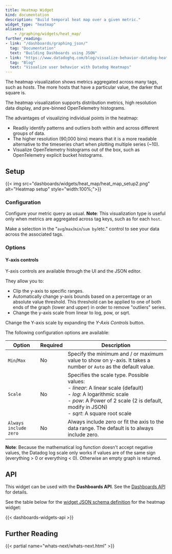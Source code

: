 ```yaml
---
title: Heatmap Widget
kind: documentation
description: "Build temporal heat map over a given metric."
widget_type: "heatmap"
aliases:
    - /graphing/widgets/heat_map/
further_reading:
- link: "/dashboards/graphing_json/"
  tag: "Documentation"
  text: "Building Dashboards using JSON"
- link: "https://www.datadoghq.com/blog/visualize-behavior-datadog-heatmaps/"
  tag: "Blog"
  text: "Visualize user behavior with Datadog Heatmaps"
---
```


The heatmap visualization shows metrics aggregated across many tags, such as *hosts*. The more hosts that have a particular value, the darker that square is.

The heatmap visualization supports distribution metrics, high resolution data display, and pre-binned OpenTelemetry histograms.

The advantages of visualizing individual points in the heatmap:
- Readily identify patterns and outliers both within and across different groups of data. 
- The higher resolution (90,000 bins) means that it is a more readable alternative to the timeseries chart when plotting multiple series (~10). 
- Visualize OpenTelemetry histograms out of the box, such as OpenTelemetry explicit bucket histograms.

## Setup

{{< img src="dashboards/widgets/heat_map/heat_map_setup2.png" alt="Heatmap setup" style="width:100%;">}}

### Configuration

Configure your metric query as usual. **Note**: This visualization type is useful only when metrics are aggregated across tag keys, such as for each `host`.

Make a selection in the "`avg`/`max`/`min`/`sum by`/etc." control to see your data across the associated tags.

### Options

#### Y-axis controls

Y-axis controls are available through the UI and the JSON editor. 

They allow you to:

* Clip the y-axis to specific ranges.
* Automatically change y-axis bounds based on a percentage or an absolute value threshold. This threshold can be applied to one of both ends of the graph (lower and upper) in order to remove "outliers" series.
* Change the y-axis scale from linear to log, pow, or sqrt.

Change the Y-axis scale by expanding the *Y-Axis Controls* button.

The following configuration options are available:

| Option                | Required | Description                                                                                                                                                                                                       |
|-----------------------|----------|-------------------------------------------------------------------------------------------------------------------------------------------------------------------------------------------------------------------|
| `Min`/`Max`           | No       | Specify the minimum and / or maximum value to show on y-axis. It takes a number or `Auto` as the default value.                                                                                                   |
| `Scale`               | No       | Specifies the scale type. Possible values:<br>- *linear*: A linear scale (default)<br>- *log*: A logarithmic scale<br>- *pow*: A Power of 2 scale (2 is default, modify in JSON)<br>- *sqrt*: A square root scale |
| `Always include zero` | No       | Always include zero or fit the axis to the data range. The default is to always include zero.                                                                                                                     |

**Note**: Because the mathematical log function doesn't accept negative values, the Datadog log scale only works if values are of the same sign (everything > 0 or everything < 0). Otherwise an empty graph is returned.

## API

This widget can be used with the **Dashboards API**. See the [Dashboards API][2] for details.

See the table below for the [widget JSON schema definition][3] for the heatmap widget:

{{< dashboards-widgets-api >}}

## Further Reading

{{< partial name="whats-next/whats-next.html" >}}

[1]: /events/explorer/#search-syntax
[2]: /api/v1/dashboards/
[3]: /dashboards/graphing_json/widget_json/
